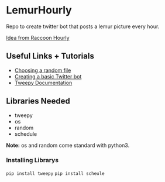 # LemurHourly
Repo to create twitter bot that posts a lemur picture every hour.

[Idea from Raccoon Hourly](https://twitter.com/raccoonhourly)

## Useful Links + Tutorials
- [Choosing a random file](https://www.kite.com/python/examples/4399/random-select-a-random-file-from-a-directory)
- [Creating a basic Twitter bot](https://towardsdatascience.com/building-a-twitter-bot-with-python-89959ef2607f)
- [Tweepy Documentation](http://docs.tweepy.org/en/latest/index.html)

## Libraries Needed
- tweepy
- os
- random
- schedule

<b>Note:</b> os and random come standard with python3.
### Installing Librarys
```pip install tweepy```
```pip install scheule```
